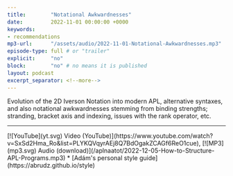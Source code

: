 ```yaml
---
title:        "Notational Awkwardnesses"
date:         2022-11-01 00:00:00 +0000
keywords:
- recommendations
mp3-url:      "/assets/audio/2022-11-01-Notational-Awkwardnesses.mp3"
episode-type: full # or "trailer"
explicit:     "no"
block:        "no" # no means it is published
layout: podcast
excerpt_separator: <!--more-->
---
```

Evolution of the 2D Iverson Notation into modern APL, alternative syntaxes, and also notational awkwardnesses stemming from binding strengths; stranding, bracket axis and indexing, issues with the rank operator, etc. 
<!--more-->
<hr>
[![YouTube](yt.svg) Video (YouTube)](https://www.youtube.com/watch?v=SxSd2Hma_Ro&list=PLYKQVqyrAEj8Q7BdOgakZCAGf6ReO1cue), [![MP3](mp3.svg) Audio (download)](/aplnaatot/2022-12-05-How-to-Structure-APL-Programs.mp3)
* [Adám's personal style guide](https://abrudz.github.io/style)
